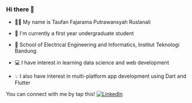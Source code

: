 ### Hi there 👋

- 🙋‍♂️ My name is Taufan Fajarama Putrawansyah Ruslanali

- 🏫 I'm currently a first year undergraduate student
- 📍 School of Electrical Engineering and Informatics, Institut Teknologi Bandung

- 💻 I have interest in learning data science and web development
- 💡 I also have interest in multi-platform app development using Dart and Flutter

You can connect with me by tap this! [![LinkedIn][3.2]][3]

[3.2]: https://raw.githubusercontent.com/MartinHeinz/MartinHeinz/master/linkedin-3-16.png (LinkedIn icon without padding)
[3]: https://www.linkedin.com/in/taufan-fajarama-putrawansyah-r-42288919b/
